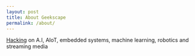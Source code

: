 ```yaml
---
layout: post
title: About Geekscape
permalink: /about/
---
```


[Hacking](https://hackmelbourne.org)
on A.I, AIoT, embedded systems, machine learning, robotics and streaming media
